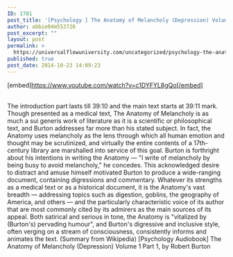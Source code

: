 ```yaml
---
ID: 1781
post_title: '[Psychology ] The Anatomy of Melancholy (Depression) Volume 1 Part 1,  by Robert Burton'
author: abbie04m553726
post_excerpt: ""
layout: post
permalink: >
  https://universalflowuniversity.com/uncategorized/psychology-the-anatomy-of-melancholy-depression-volume-1-part-1-by-robert-burton/
published: true
post_date: 2014-10-23 14:09:23
---
```

[embed]https://www.youtube.com/watch?v=c1DYFYL8gQo[/embed]</br></br>
<p>The introduction part lasts till  39:10  and the main text starts at 39:11   mark. 
Though presented as a medical text, The Anatomy of Melancholy is as much a sui generis work of literature as it is a scientific or philosophical text, and Burton addresses far more than his stated subject. In fact, the Anatomy uses melancholy as the lens through which all human emotion and thought may be scrutinized, and virtually the entire contents of a 17th-century library are marshalled into service of this goal.
Burton is forthright about his intentions in writing the Anatomy — "I write of melancholy by being busy to avoid melancholy," he concedes. This acknowledged desire to distract and amuse himself motivated Burton to produce a wide-ranging document, containing digressions and commentary. Whatever its strengths as a medical text or as a historical document, it is the Anatomy's vast breadth — addressing topics such as digestion, goblins, the geography of America, and others — and the particularly characteristic voice of its author that are most commonly cited by its admirers as the main sources of its appeal. Both satirical and serious in tone, the Anatomy is "vitalized by (Burton's) pervading humour", and Burton's digressive and inclusive style, often verging on a stream of consciousness, consistently informs and animates the text. (Summary from Wikipedia)
[Psychology Audiobook] The Anatomy of Melancholy (Depression) Volume 1 Part 1,  by Robert Burton</p>